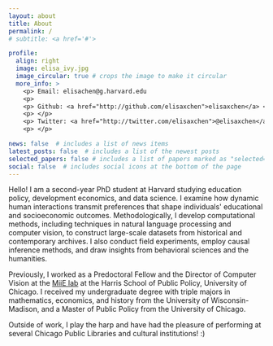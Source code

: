 ```yaml
---
layout: about
title: About
permalink: /
# subtitle: <a href='#'>

profile:
  align: right
  image: elisa_ivy.jpg
  image_circular: true # crops the image to make it circular
  more_info: >
    <p> Email: elisachen@g.harvard.edu 
    <p>
    <p> Github: <a href="http://github.com/elisaxchen">elisaxchen</a> </p>
    <p> </p>
    <p> Twitter: <a href="http://twitter.com/elisaxchen">@elisaxchen</a> </p>
    <p> </p>

news: false  # includes a list of news items
latest_posts: false  # includes a list of the newest posts
selected_papers: false # includes a list of papers marked as "selected={true}"
social: false  # includes social icons at the bottom of the page
---
```

Hello! I am a second-year PhD student at Harvard studying education policy, development economics, and data science. I examine how dynamic human interactions transmit preferences that shape individuals' educational and socioeconomic outcomes. Methodologically, I develop computational methods, including techniques in natural language processing and computer vision, to construct large-scale datasets from historical and contemporary archives. I also conduct field experiments, employ causal inference methods, and draw insights from behavioral sciences and the humanities.

Previously, I worked as a Predoctoral Fellow and the Director of Computer Vision at the [MiiE lab](https://voices.uchicago.edu/miielab/) at the Harris School of Public Policy, University of Chicago. I received my undergraduate degree with triple majors in mathematics, economics, and history from the University of Wisconsin-Madison, and a Master of Public Policy from the University of Chicago.

Outside of work, I play the harp and have had the pleasure of performing at several Chicago Public Libraries and cultural institutions! :) 
